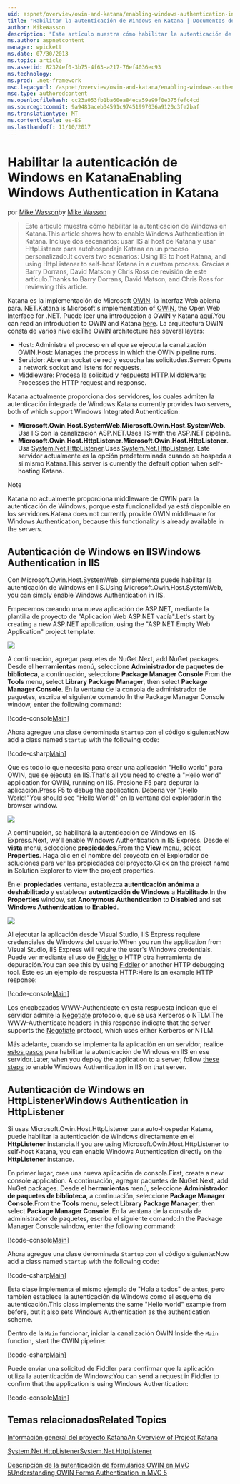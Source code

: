 ```yaml
---
uid: aspnet/overview/owin-and-katana/enabling-windows-authentication-in-katana
title: "Habilitar la autenticación de Windows en Katana | Documentos de Microsoft"
author: MikeWasson
description: "Este artículo muestra cómo habilitar la autenticación de Windows en Katana. Incluye dos escenarios: usar IIS al host de Katana y usar HttpListener para autohospedaje Kat..."
ms.author: aspnetcontent
manager: wpickett
ms.date: 07/30/2013
ms.topic: article
ms.assetid: 82324ef0-3b75-4f63-a217-76ef4036ec93
ms.technology: 
ms.prod: .net-framework
msc.legacyurl: /aspnet/overview/owin-and-katana/enabling-windows-authentication-in-katana
msc.type: authoredcontent
ms.openlocfilehash: cc23a053fb1ba60ea84eca59e99f0e375fefc4cd
ms.sourcegitcommit: 9a9483aceb34591c97451997036a9120c3fe2baf
ms.translationtype: MT
ms.contentlocale: es-ES
ms.lasthandoff: 11/10/2017
---
```

<a name="enabling-windows-authentication-in-katana"></a><span data-ttu-id="76d28-104">Habilitar la autenticación de Windows en Katana</span><span class="sxs-lookup"><span data-stu-id="76d28-104">Enabling Windows Authentication in Katana</span></span>
====================
<span data-ttu-id="76d28-105">por [Mike Wasson](https://github.com/MikeWasson)</span><span class="sxs-lookup"><span data-stu-id="76d28-105">by [Mike Wasson](https://github.com/MikeWasson)</span></span>

> <span data-ttu-id="76d28-106">Este artículo muestra cómo habilitar la autenticación de Windows en Katana.</span><span class="sxs-lookup"><span data-stu-id="76d28-106">This article shows how to enable Windows Authentication in Katana.</span></span> <span data-ttu-id="76d28-107">Incluye dos escenarios: usar IIS al host de Katana y usar HttpListener para autohospedaje Katana en un proceso personalizado.</span><span class="sxs-lookup"><span data-stu-id="76d28-107">It covers two scenarios: Using IIS to host Katana, and using HttpListener to self-host Katana in a custom process.</span></span> <span data-ttu-id="76d28-108">Gracias a Barry Dorrans, David Matson y Chris Ross de revisión de este artículo.</span><span class="sxs-lookup"><span data-stu-id="76d28-108">Thanks to Barry Dorrans, David Matson, and Chris Ross for reviewing this article.</span></span>


<span data-ttu-id="76d28-109">Katana es la implementación de Microsoft [OWIN](http://owin.org/), la interfaz Web abierta para. NET.</span><span class="sxs-lookup"><span data-stu-id="76d28-109">Katana is Microsoft's implementation of [OWIN](http://owin.org/), the Open Web Interface for .NET.</span></span> <span data-ttu-id="76d28-110">Puede leer una introducción a OWIN y Katana [aquí](an-overview-of-project-katana.md).</span><span class="sxs-lookup"><span data-stu-id="76d28-110">You can read an introduction to OWIN and Katana [here](an-overview-of-project-katana.md).</span></span> <span data-ttu-id="76d28-111">La arquitectura OWIN consta de varios niveles:</span><span class="sxs-lookup"><span data-stu-id="76d28-111">The OWIN architecture has several layers:</span></span>

- <span data-ttu-id="76d28-112">Host: Administra el proceso en el que se ejecuta la canalización OWIN.</span><span class="sxs-lookup"><span data-stu-id="76d28-112">Host: Manages the process in which the OWIN pipeline runs.</span></span>
- <span data-ttu-id="76d28-113">Servidor: Abre un socket de red y escucha las solicitudes.</span><span class="sxs-lookup"><span data-stu-id="76d28-113">Server: Opens a network socket and listens for requests.</span></span>
- <span data-ttu-id="76d28-114">Middleware: Procesa la solicitud y respuesta HTTP.</span><span class="sxs-lookup"><span data-stu-id="76d28-114">Middleware: Processes the HTTP request and response.</span></span>

<span data-ttu-id="76d28-115">Katana actualmente proporciona dos servidores, los cuales admiten la autenticación integrada de Windows:</span><span class="sxs-lookup"><span data-stu-id="76d28-115">Katana currently provides two servers, both of which support Windows Integrated Authentication:</span></span>

- <span data-ttu-id="76d28-116">**Microsoft.Owin.Host.SystemWeb**.</span><span class="sxs-lookup"><span data-stu-id="76d28-116">**Microsoft.Owin.Host.SystemWeb**.</span></span> <span data-ttu-id="76d28-117">Usa IIS con la canalización ASP.NET.</span><span class="sxs-lookup"><span data-stu-id="76d28-117">Uses IIS with the ASP.NET pipeline.</span></span>
- <span data-ttu-id="76d28-118">**Microsoft.Owin.Host.HttpListener**.</span><span class="sxs-lookup"><span data-stu-id="76d28-118">**Microsoft.Owin.Host.HttpListener**.</span></span> <span data-ttu-id="76d28-119">Usa [System.Net.HttpListener](https://msdn.microsoft.com/en-us/library/system.net.httplistener.aspx).</span><span class="sxs-lookup"><span data-stu-id="76d28-119">Uses [System.Net.HttpListener](https://msdn.microsoft.com/en-us/library/system.net.httplistener.aspx).</span></span> <span data-ttu-id="76d28-120">Este servidor actualmente es la opción predeterminada cuando se hospeda a sí mismo Katana.</span><span class="sxs-lookup"><span data-stu-id="76d28-120">This server is currently the default option when self-hosting Katana.</span></span>

> [!NOTE]
> <span data-ttu-id="76d28-121">Katana no actualmente proporciona middleware de OWIN para la autenticación de Windows, porque esta funcionalidad ya está disponible en los servidores.</span><span class="sxs-lookup"><span data-stu-id="76d28-121">Katana does not currently provide OWIN middleware for Windows Authentication, because this functionality is already available in the servers.</span></span>


## <a name="windows-authentication-in-iis"></a><span data-ttu-id="76d28-122">Autenticación de Windows en IIS</span><span class="sxs-lookup"><span data-stu-id="76d28-122">Windows Authentication in IIS</span></span>

<span data-ttu-id="76d28-123">Con Microsoft.Owin.Host.SystemWeb, simplemente puede habilitar la autenticación de Windows en IIS.</span><span class="sxs-lookup"><span data-stu-id="76d28-123">Using Microsoft.Owin.Host.SystemWeb, you can simply enable Windows Authentication in IIS.</span></span>

<span data-ttu-id="76d28-124">Empecemos creando una nueva aplicación de ASP.NET, mediante la plantilla de proyecto de "Aplicación Web ASP.NET vacía".</span><span class="sxs-lookup"><span data-stu-id="76d28-124">Let's start by creating a new ASP.NET application, using the "ASP.NET Empty Web Application" project template.</span></span>

![](enabling-windows-authentication-in-katana/_static/image1.png)

<span data-ttu-id="76d28-125">A continuación, agregar paquetes de NuGet.</span><span class="sxs-lookup"><span data-stu-id="76d28-125">Next, add NuGet packages.</span></span> <span data-ttu-id="76d28-126">Desde el **herramientas** menú, seleccione **Administrador de paquetes de biblioteca**, a continuación, seleccione **Package Manager Console**.</span><span class="sxs-lookup"><span data-stu-id="76d28-126">From the **Tools** menu, select **Library Package Manager**, then select **Package Manager Console**.</span></span> <span data-ttu-id="76d28-127">En la ventana de la consola de administrador de paquetes, escriba el siguiente comando:</span><span class="sxs-lookup"><span data-stu-id="76d28-127">In the Package Manager Console window, enter the following command:</span></span>

[!code-console[Main](enabling-windows-authentication-in-katana/samples/sample1.cmd)]

<span data-ttu-id="76d28-128">Ahora agregue una clase denominada `Startup` con el código siguiente:</span><span class="sxs-lookup"><span data-stu-id="76d28-128">Now add a class named `Startup` with the following code:</span></span>

[!code-csharp[Main](enabling-windows-authentication-in-katana/samples/sample2.cs)]

<span data-ttu-id="76d28-129">Que es todo lo que necesita para crear una aplicación "Hello world" para OWIN, que se ejecuta en IIS.</span><span class="sxs-lookup"><span data-stu-id="76d28-129">That's all you need to create a "Hello world" application for OWIN, running on IIS.</span></span> <span data-ttu-id="76d28-130">Presione F5 para depurar la aplicación.</span><span class="sxs-lookup"><span data-stu-id="76d28-130">Press F5 to debug the application.</span></span> <span data-ttu-id="76d28-131">Debería ver "¡Hello World!"</span><span class="sxs-lookup"><span data-stu-id="76d28-131">You should see "Hello World!"</span></span> <span data-ttu-id="76d28-132">en la ventana del explorador.</span><span class="sxs-lookup"><span data-stu-id="76d28-132">in the browser window.</span></span>

![](enabling-windows-authentication-in-katana/_static/image2.png)

<span data-ttu-id="76d28-133">A continuación, se habilitará la autenticación de Windows en IIS Express.</span><span class="sxs-lookup"><span data-stu-id="76d28-133">Next, we'll enable Windows Authentication in IIS Express.</span></span> <span data-ttu-id="76d28-134">Desde el **vista** menú, seleccione **propiedades**.</span><span class="sxs-lookup"><span data-stu-id="76d28-134">From the **View** menu, select **Properties**.</span></span> <span data-ttu-id="76d28-135">Haga clic en el nombre del proyecto en el Explorador de soluciones para ver las propiedades del proyecto.</span><span class="sxs-lookup"><span data-stu-id="76d28-135">Click on the project name in Solution Explorer to view the project properties.</span></span>

<span data-ttu-id="76d28-136">En el **propiedades** ventana, establezca **autenticación anónima** a **deshabilitado** y establecer **autenticación de Windows** a  **Habilitado**.</span><span class="sxs-lookup"><span data-stu-id="76d28-136">In the **Properties** window, set **Anonymous Authentication** to **Disabled** and set **Windows Authentication** to **Enabled**.</span></span>

![](enabling-windows-authentication-in-katana/_static/image3.png)

<span data-ttu-id="76d28-137">Al ejecutar la aplicación desde Visual Studio, IIS Express requiere credenciales de Windows del usuario.</span><span class="sxs-lookup"><span data-stu-id="76d28-137">When you run the application from Visual Studio, IIS Express will require the user's Windows credentials.</span></span> <span data-ttu-id="76d28-138">Puede ver mediante el uso de [Fiddler](http://fiddler2.com/home) o HTTP otra herramienta de depuración.</span><span class="sxs-lookup"><span data-stu-id="76d28-138">You can see this by using [Fiddler](http://fiddler2.com/home) or another HTTP debugging tool.</span></span> <span data-ttu-id="76d28-139">Este es un ejemplo de respuesta HTTP:</span><span class="sxs-lookup"><span data-stu-id="76d28-139">Here is an example HTTP response:</span></span>

[!code-console[Main](enabling-windows-authentication-in-katana/samples/sample3.cmd?highlight=1,5-6)]

<span data-ttu-id="76d28-140">Los encabezados WWW-Authenticate en esta respuesta indican que el servidor admite la [Negotiate](http://www.ietf.org/rfc/rfc4559.txt) protocolo, que se usa Kerberos o NTLM.</span><span class="sxs-lookup"><span data-stu-id="76d28-140">The WWW-Authenticate headers in this response indicate that the server supports the [Negotiate](http://www.ietf.org/rfc/rfc4559.txt) protocol, which uses either Kerberos or NTLM.</span></span>

<span data-ttu-id="76d28-141">Más adelante, cuando se implementa la aplicación en un servidor, realice [estos pasos](https://www.iis.net/configreference/system.webserver/security/authentication/windowsauthentication) para habilitar la autenticación de Windows en IIS en ese servidor.</span><span class="sxs-lookup"><span data-stu-id="76d28-141">Later, when you deploy the application to a server, follow [these steps](https://www.iis.net/configreference/system.webserver/security/authentication/windowsauthentication) to enable Windows Authentication in IIS on that server.</span></span>

## <a name="windows-authentication-in-httplistener"></a><span data-ttu-id="76d28-142">Autenticación de Windows en HttpListener</span><span class="sxs-lookup"><span data-stu-id="76d28-142">Windows Authentication in HttpListener</span></span>

<span data-ttu-id="76d28-143">Si usas Microsoft.Owin.Host.HttpListener para auto-hospedar Katana, puede habilitar la autenticación de Windows directamente en el **HttpListener** instancia.</span><span class="sxs-lookup"><span data-stu-id="76d28-143">If you are using Microsoft.Owin.Host.HttpListener to self-host Katana, you can enable Windows Authentication directly on the **HttpListener** instance.</span></span>

<span data-ttu-id="76d28-144">En primer lugar, cree una nueva aplicación de consola.</span><span class="sxs-lookup"><span data-stu-id="76d28-144">First, create a new console application.</span></span> <span data-ttu-id="76d28-145">A continuación, agregar paquetes de NuGet.</span><span class="sxs-lookup"><span data-stu-id="76d28-145">Next, add NuGet packages.</span></span> <span data-ttu-id="76d28-146">Desde el **herramientas** menú, seleccione **Administrador de paquetes de biblioteca**, a continuación, seleccione **Package Manager Console**.</span><span class="sxs-lookup"><span data-stu-id="76d28-146">From the **Tools** menu, select **Library Package Manager**, then select **Package Manager Console**.</span></span> <span data-ttu-id="76d28-147">En la ventana de la consola de administrador de paquetes, escriba el siguiente comando:</span><span class="sxs-lookup"><span data-stu-id="76d28-147">In the Package Manager Console window, enter the following command:</span></span>

[!code-console[Main](enabling-windows-authentication-in-katana/samples/sample4.cmd)]

<span data-ttu-id="76d28-148">Ahora agregue una clase denominada `Startup` con el código siguiente:</span><span class="sxs-lookup"><span data-stu-id="76d28-148">Now add a class named `Startup` with the following code:</span></span>

[!code-csharp[Main](enabling-windows-authentication-in-katana/samples/sample5.cs)]

<span data-ttu-id="76d28-149">Esta clase implementa el mismo ejemplo de "Hola a todos" de antes, pero también establece la autenticación de Windows como el esquema de autenticación.</span><span class="sxs-lookup"><span data-stu-id="76d28-149">This class implements the same "Hello world" example from before, but it also sets Windows Authentication as the authentication scheme.</span></span>

<span data-ttu-id="76d28-150">Dentro de la `Main` funcionar, iniciar la canalización OWIN:</span><span class="sxs-lookup"><span data-stu-id="76d28-150">Inside the `Main` function, start the OWIN pipeline:</span></span>

[!code-csharp[Main](enabling-windows-authentication-in-katana/samples/sample6.cs)]

<span data-ttu-id="76d28-151">Puede enviar una solicitud de Fiddler para confirmar que la aplicación utiliza la autenticación de Windows:</span><span class="sxs-lookup"><span data-stu-id="76d28-151">You can send a request in Fiddler to confirm that the application is using Windows Authentication:</span></span>

[!code-console[Main](enabling-windows-authentication-in-katana/samples/sample7.cmd?highlight=1,4-5)]

## <a name="related-topics"></a><span data-ttu-id="76d28-152">Temas relacionados</span><span class="sxs-lookup"><span data-stu-id="76d28-152">Related Topics</span></span>

[<span data-ttu-id="76d28-153">Información general del proyecto Katana</span><span class="sxs-lookup"><span data-stu-id="76d28-153">An Overview of Project Katana</span></span>](an-overview-of-project-katana.md)

[<span data-ttu-id="76d28-154">System.Net.HttpListener</span><span class="sxs-lookup"><span data-stu-id="76d28-154">System.Net.HttpListener</span></span>](https://msdn.microsoft.com/en-us/library/system.net.httplistener.aspx)

[<span data-ttu-id="76d28-155">Descripción de la autenticación de formularios OWIN en MVC 5</span><span class="sxs-lookup"><span data-stu-id="76d28-155">Understanding OWIN Forms Authentication in MVC 5</span></span>](https://blogs.msdn.com/b/webdev/archive/2013/07/03/understanding-owin-forms-authentication-in-mvc-5.aspx)
